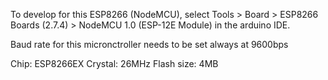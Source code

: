 To develop for this ESP8266 (NodeMCU), select Tools > Board > ESP8266 Boards (2.7.4) >
NodeMCU 1.0 (ESP-12E Module) in the arduino IDE.

Baud rate for this micronctroller needs to be set always at 9600bps

Chip: ESP8266EX 
Crystal: 26MHz 
Flash size: 4MB 
